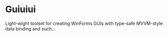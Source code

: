 # Guiuiui
Light-wight toolset for creating WinForms GUIs with type-safe MVVM-style data binding and such...
